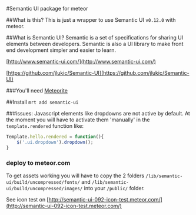 #Semantic UI package for meteor

##What is this?
This is just a wrapper to use Semantic UI `v0.12.0` with meteor.

##What is Semantic UI?
Semantic is a set of specifications for sharing UI elements between developers. Semantic is also a UI library to make front end development simpler and easier to learn. 

[http://www.semantic-ui.com/](http://www.semantic-ui.com/)

[https://github.com/jlukic/Semantic-UI](https://github.com/jlukic/Semantic-UI)

###You'll need
[Meteorite](https://github.com/oortcloud/meteorite) 

##Install
`mrt add semantic-ui`

###issues:
Javascript elements like dropdowns are not active by default. 
At the moment you will have to activate them 'manually' in the `template.rendered` function like: 

```javascript
Template.hello.rendered = function(){
	$('.ui.dropdown').dropdown();
}
```

### deploy to meteor.com
To get assets working you will have to copy the 2 folders `/lib/semantic-ui/build/uncompressed/fonts/` and `/lib/semantic-ui/build/uncompressed/images/` into your `/public/`
folder.

See icon test on [http://semantic-ui-092-icon-test.meteor.com/](http://semantic-ui-092-icon-test.meteor.com/)
